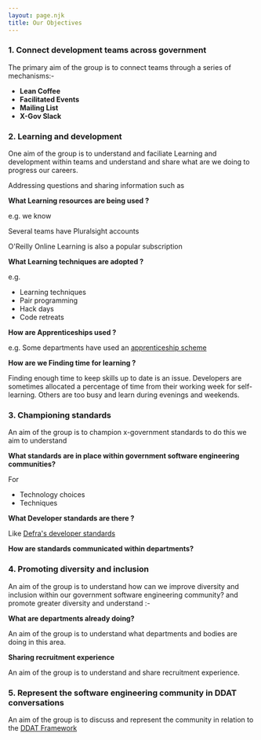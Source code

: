 ```yaml
---
layout: page.njk
title: Our Objectives
---
```



### 1. Connect development teams across government

The primary aim of the group is to connect teams through a series of mechanisms:-

* **Lean Coffee**
* **Facilitated Events**
* **Mailing List**
* **X-Gov Slack**
 

### 2. Learning and development

One aim of the group is to understand and faciliate Learning and development within teams and understand and share what are we doing to progress our careers. 

Addressing questions and sharing information such as 

**What Learning resources are being used ?**

e.g. we know 

Several teams have Pluralsight accounts

O'Reilly Online Learning is also a popular subscription

**What Learning techniques are adopted ?**

e.g.

* Learning techniques
* Pair programming
* Hack days
* Code retreats

**How are Apprenticeships used ?**

e.g. Some departments have used an [apprenticeship scheme](https://digitalpeople.blog.gov.uk/2020/02/03/how-do-you-attract-more-software-developers-into-your-department/) 

**How are we Finding time for learning ?**

Finding enough time to keep skills up to date is an issue. Developers are sometimes allocated a percentage of time from their working week for self-learning. Others are too busy and learn during evenings and weekends. 


### 3. Championing standards

An aim of the group is to champion x-government standards to do this we aim to understand

**What standards are in place within government software engineering communities?**

For 

* Technology choices
* Techniques
 

**What Developer standards are there ?** 

Like 
[Defra's developer standards](https://github.com/DEFRA/software-development-standards)

 
**How are standards communicated within departments?**


### 4. Promoting diversity and inclusion
An aim of the group is to understand 
how can we improve diversity and inclusion within our government software engineering community? and promote greater diversity and understand :-

**What are departments already doing?**

An aim of the group is to understand what departments and bodies are doing in this area.

**Sharing recruitment experience**

An aim of the group is to understand and share recruitment experience.  


### 5. Represent the software engineering community in DDAT conversations

An aim of the group is to discuss and represent the community in relation to the [DDAT Framework](https://www.gov.uk/guidance/software-developer)
